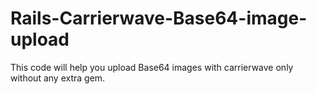 # Rails-Carrierwave-Base64-image-upload
This code will help you upload Base64 images with carrierwave only without any extra gem.
